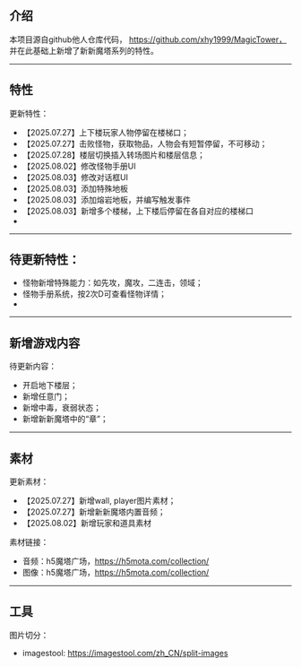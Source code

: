 ## 介绍

本项目源自github他人仓库代码，
https://github.com/xhy1999/MagicTower，
并在此基础上新增了新新魔塔系列的特性。

---

## 特性

更新特性：
- 【2025.07.27】上下楼玩家人物停留在楼梯口；
- 【2025.07.27】击败怪物，获取物品，人物会有短暂停留，不可移动；
- 【2025.07.28】楼层切换插入转场图片和楼层信息；
- 【2025.08.02】修改怪物手册UI
- 【2025.08.03】修改对话框UI
- 【2025.08.03】添加特殊地板
- 【2025.08.03】添加熔岩地板，并编写触发事件
- 【2025.08.03】新增多个楼梯，上下楼后停留在各自对应的楼梯口
- 
---

待更新特性：
- 
- 怪物新增特殊能力：如先攻，魔攻，二连击，领域；
- 怪物手册系统，按2次D可查看怪物详情；
- 

---

## 新增游戏内容

待更新内容：
- 开启地下楼层；
- 新增任意门；
- 新增中毒，衰弱状态；
- 新增新新魔塔中的“章”；

---

## 素材

更新素材：
- 【2025.07.27】新增wall, player图片素材；
- 【2025.07.27】新增新新魔塔内置音频；
- 【2025.08.02】新增玩家和道具素材

素材链接：
- 音频：h5魔塔广场，https://h5mota.com/collection/
- 图像：h5魔塔广场，https://h5mota.com/collection/

---

## 工具

图片切分：
- imagestool: https://imagestool.com/zh_CN/split-images